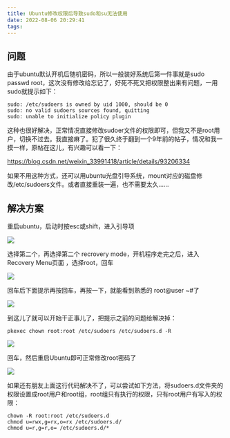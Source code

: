 ```yaml
---
title: Ubuntu修改权限后导致sudo和su无法使用
date: 2022-08-06 20:29:41
tags:
---
```


<!-- more -->

## 问题

由于ubuntu默认开机后随机密码，所以一般装好系统后第一件事就是sudo passwd root，这次没有修改给忘记了，好死不死又把权限整出来有问题，一用sudo就提示如下：

```
sudo: /etc/sudoers is owned by uid 1000, should be 0
sudo: no valid sudoers sources found, quitting
sudo: unable to initialize policy plugin
```

这种也很好解决，正常情况直接修改sudoer文件的权限即可，但我又不是root用户，切换不过去。我直接麻了。犯了很久终于翻到一个9年前的帖子，情况和我一摸一样，原帖在这儿，有兴趣可以看一下：

https://blog.csdn.net/weixin_33991418/article/details/93206334

 

如果不用这种方式，还可以用ubuntu光盘引导系统，mount对应的磁盘修改/etc/sudoers文件。或者直接重装一遍，也不需要太久……

## 解决方案

重启ubuntu，启动时按esc或shift，进入引导项

![](https://raw.githubusercontent.com/YuanZhou314/PicRepo/main/imgs/20220806203018.png)

 

 

选择第二个，再选择第二个 recrovery mode，开机程序走完之后，进入Recovery Menu页面 ，选择root，回车

![](https://raw.githubusercontent.com/YuanZhou314/PicRepo/main/imgs/20220806203031.png)

 

 

回车后下面提示再按回车，再按一下，就能看到熟悉的 root@user ~#了

![](https://raw.githubusercontent.com/YuanZhou314/PicRepo/main/imgs/20220806203041.png)

 

 

到这儿了就可以开始干正事儿了，把提示之前的问题给解决掉：

```
pkexec chown root:root /etc/sudoers /etc/sudoers.d -R
```

![](https://raw.githubusercontent.com/YuanZhou314/PicRepo/main/imgs/20220806203125.png)

 

 

回车，然后重启Ubuntu即可正常修改root密码了

![](https://raw.githubusercontent.com/YuanZhou314/PicRepo/main/imgs/20220806203149.png)

 

 如果还有朋友上面这行代码解决不了，可以尝试如下方法，将sudoers.d文件夹的权限设置成root用户和root组，root组只有执行的权限，只有root用户有写入的权限：

```
chown -R root:root /etc/sudoers.d
chmod u=rwx,g=rx,o=rx /etc/sudoers.d/
chmod u=r,g=r,o= /etc/sudoers.d/*
```
